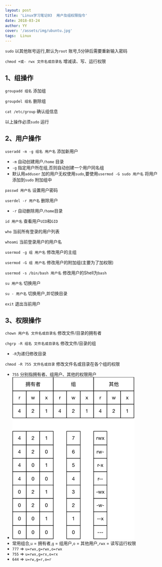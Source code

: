 ```yaml
---
layout: post
title: 'Linux学习笔记03  用户及组权限指令'
date: 2018-03-24
author: YY
cover: '/assets/img/ubuntu.jpg'
tags:  Linux
---
```

`sudo` 以其他账号运行,默认为`root` 账号,5分钟后需要重新输入密码

`chmod +或- rwx 文件名或目录名` 增减读、写、运行权限

## 1、组操作 ##

`groupadd 组名` 添加组

`groupdel 组名` 删除组

`cat /etc/group` 确认组信息

以上操作必须`sudo` 运行

## 2、用户操作 ##

`useradd -m -g 组名 用户名` 添加新用户

- `-m` 自动创建用户`/home` 目录
- `-g` 指定用户所在组,否则自动创建一个用户同名组
- 默认用`adduser` 加的用户无权使用`sudo`,要使用`usermod -G sudo 用户名` 将用户添加到`sudo` 附加组中

`passwd 用户名` 设置用户密码

`userdel -r 用户名` 删除用户

- `-r` 自动删除用户`/home`目录

`id 用户名` 查看用户`UID`和`GID`

`who` 当前所有登录的用户列表

`whoami` 当前登录用户的用户名

`usermod -g 组 用户名` 修改用户的主组

`usermod -G 组 用户名` 修改用户的附加组(主要为了加权限)

`usermod -s /bin/bash 用户名` 修改用户的Shell为`bash`

`su 用户名` 切换用户

`su - 用户名` 切换用户,并切换目录

`exit` 退出当前用户

## 3、权限操作 ##

`chown 用户名 文件名或目录名` 修改文件/目录的拥有者

`chgrp -R 组名 文件名或目录名` 修改文件/目录的组

- `-R`为递归修改目录

`chmod -R 755 文件名或目录` 修改文件名或目录在各个组的权限

- `755` 分别指拥有者、组用户、其他的权限用户
- ![](/assets/img/20180324文件权限示意图.png)
- 常用组合,`u` = 拥有者,`g` = 组用户,`o` = 其他用户,`rwx` = 读写运行权限
- `777` => `u=rwx,g=rwx,o=rwx`
- `755` => `u=rwx,g=rx,o=rx`
- `644` => `u=rw,g=r,o=r`